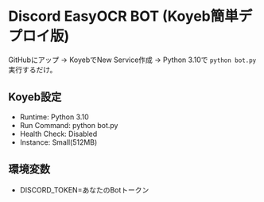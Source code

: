 # Discord EasyOCR BOT (Koyeb簡単デプロイ版)

GitHubにアップ → KoyebでNew Service作成 → Python 3.10で `python bot.py` 実行するだけ。

## Koyeb設定
- Runtime: Python 3.10
- Run Command: python bot.py
- Health Check: Disabled
- Instance: Small(512MB)

## 環境変数
- DISCORD_TOKEN=あなたのBotトークン
